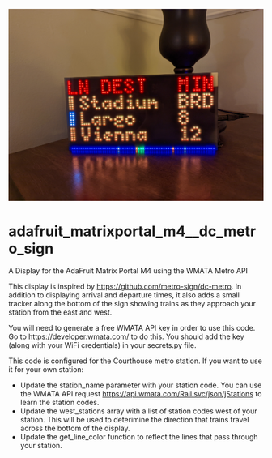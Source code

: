 ![Alt text](metro_sign.jpg)

# adafruit_matrixportal_m4__dc_metro_sign
A Display for the AdaFruit Matrix Portal M4 using the WMATA Metro API

This display is inspired by https://github.com/metro-sign/dc-metro. In addition to displaying arrival and departure times, it also adds a small tracker along the bottom of the sign showing trains as they approach your station from the east and west. 

You will need to generate a free WMATA API key in order to use this code. Go to https://developer.wmata.com/ to do this. You should add the key (along with your WiFi credentials) in your secrets.py file.

This code is configured for the Courthouse metro station. If you want to use it for your own station:

* Update the station_name parameter with your station code. You can use the WMATA API request https://api.wmata.com/Rail.svc/json/jStations to learn the station codes.
* Update the west_stations array with a list of station codes west of your station. This will be used to deterimine the direction that trains travel across the bottom of the display.
* Update the get_line_color function to reflect the lines that pass through your station.

